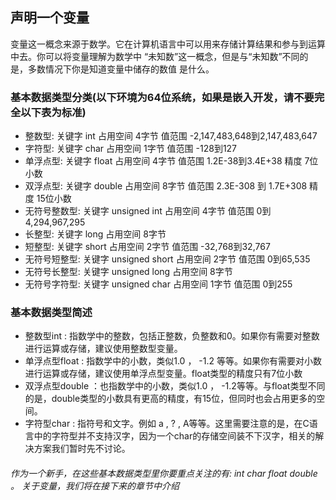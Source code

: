 ## 声明一个变量
变量这一概念来源于数学。它在计算机语言中可以用来存储计算结果和参与到运算中去。你可以将变量理解为数学中 “未知数”这一概念，但是与“未知数”不同的是，多数情况下你是知道变量中储存的数值
是什么。

### 基本数据类型分类(以下环境为64位系统，如果是嵌入开发，请不要完全以下表为标准)
* 整数型: 关键字 int  占用空间 4字节 值范围 -2,147,483,648到2,147,483,647
* 字符型: 关键字 char 占用空间 1字节 值范围 -128到127
* 单浮点型: 关键字 float 占用空间 4字节 值范围 1.2E-38到3.4E+38 精度 7位小数
* 双浮点型: 关键字 double 占用空间 8字节 值范围 2.3E-308 到 1.7E+308 精度 15位小数
* 无符号整数型: 关键字 unsigned int 占用空间 4字节 值范围 0到4,294,967,295
* 长整型: 关键字 long 占用空间 8字节
* 短整型: 关键字 short 占用空间 2字节 值范围 -32,768到32,767
* 无符号短整型: 关键字 unsigned short 占用空间 2字节 值范围 0到65,535
* 无符号长整型: 关键字 unsigned long 占用空间 8字节
* 无符号字符型: 关键字 unsigned char 占用空间 1字节 值范围 0到255
### 基本数据类型简述
* 整数型int : 指数学中的整数，包括正整数，负整数和0。如果你有需要对整数进行运算或存储，建议使用整数型变量。
* 单浮点型float : 指数学中的小数，类似1.0 ， -1.2 等等。如果你有需要对小数进行运算或存储，建议使用单浮点型变量。float类型的精度只有7位小数
* 双浮点型double ：也指数学中的小数，类似1.0 ， -1.2等等。与float类型不同的是，double类型的小数具有更高的精度，有15位，但同时也会占用更多的空间。
* 字符型char : 指符号和文字。例如 a , ? , A等等。这里需要注意的是，在C语言中的字符型并不支持汉字，因为一个char的存储空间装不下汉字，相关的解决方案我们暂时先不讨论。
###### 作为一个新手，在这些基本数据类型里你要重点关注的有: int char float double 。 关于变量，我们将在接下来的章节中介绍

